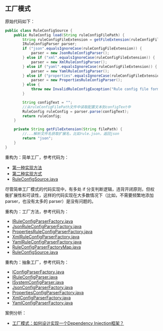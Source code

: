 ## 工厂模式

原始代码如下：

```java
public class RuleConfigSource {
    public RuleConfig load(String ruleConfigFilePath) {
        String ruleConfigFileExtension = getFileExtension(ruleConfigFilePath);
        IRuleConfigParser parser;
        if ("json".equalsIgnoreCase(ruleConfigFileExtension)) {
            parser = new JsonRuleConfigParser();
        } else if ("xml".equalsIgnoreCase(ruleConfigFileExtension)) {
            parser = new XmlRuleConfigParser();
        } else if ("yaml".equalsIgnoreCase(ruleConfigFileExtension)) {
            parser = new YamlRuleConfigParser();
        } else if ("properties".equalsIgnoreCase(ruleConfigFileExtension)) {
            parser = new PropertiesRuleConfigParser();
        } else {
            throw new InvalidRuleConfigException("Rule config file format is not supported: " + ruleConfigFilePath);
        }

        String configText = "";
        //从ruleConfigFilePath文件中读取配置文本到configText中
        RuleConfig ruleConfig = parser.parse(configText);
        return ruleConfig;
    }

    private String getFileExtension(String filePath) {
        //...解析文件名获取扩展名，比如rule.json，返回json
        return "json";
    }
}
```

重构为：简单工厂，参考代码为：

- [第一种实现方法](_1_simple_factory%2FRuleConfigParserFactory.java)
- [第二种实现方式](_1_simple_factory%2FRuleConfigParserFactory2.java)
- [RuleConfigSource.java](_1_simple_factory%2FRuleConfigSource.java)

尽管简单工厂模式的代码实现中，有多处 if 分支判断逻辑，违背开闭原则，但权衡扩展性和可读性，这样的代码实现在大多数情况下（比如，不需要频繁地添加
parser，也没有太多的 parser）是没有问题的。

重构为：工厂方法，参考代码为：

- [IRuleConfigParserFactory.java](_2_factory_method%2FIRuleConfigParserFactory.java)
- [JsonRuleConfigParserFactory.java](_2_factory_method%2FJsonRuleConfigParserFactory.java)
- [PropertiesRuleConfigParserFactory.java](_2_factory_method%2FPropertiesRuleConfigParserFactory.java)
- [XmlRuleConfigParserFactory.java](_2_factory_method%2FXmlRuleConfigParserFactory.java)
- [YamlRuleConfigParserFactory.java](_2_factory_method%2FYamlRuleConfigParserFactory.java)
- [RuleConfigParserFactoryMap.java](_2_factory_method%2FRuleConfigParserFactoryMap.java)
- [RuleConfigSource.java](_2_factory_method%2FRuleConfigSource.java)

重构为：抽象工厂，参考代码为：

- [IConfigParserFactory.java](_3_abs_factory%2FIConfigParserFactory.java)
- [IRuleConfigParser.java](_3_abs_factory%2FIRuleConfigParser.java)
- [ISystemConfigParser.java](_3_abs_factory%2FISystemConfigParser.java)
- [JsonConfigParserFactory.java](_3_abs_factory%2FJsonConfigParserFactory.java)
- [PropertiesConfigParserFactory.java](_3_abs_factory%2FPropertiesConfigParserFactory.java)
- [XmlConfigParserFactory.java](_3_abs_factory%2FXmlConfigParserFactory.java)
- [YamlConfigParserFactory.java](_3_abs_factory%2FYamlConfigParserFactory.java)

案例分析：

- [工厂模式：如何设计实现一个Dependency Injection框架？](_cases%2F_readme.md)